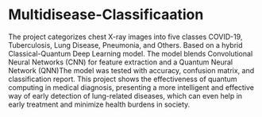# Multidisease-Classificaation
The project categorizes chest X-ray images into five classes COVID-19, Tuberculosis, Lung Disease, Pneumonia, and Others. Based on a hybrid Classical-Quantum Deep Learning model. The model blends Convolutional Neural Networks (CNN) for feature extraction and a Quantum Neural Network (QNN)The model was tested with accuracy, confusion matrix, and classification report. This project shows the effectiveness of quantum computing in medical diagnosis, presenting a more intelligent and effective way of early detection of lung-related diseases, which can even help in early treatment and minimize health burdens in society.
